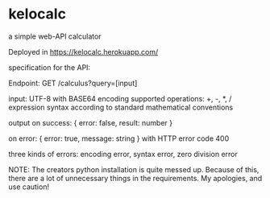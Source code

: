 # kelocalc
a simple web-API calculator

Deployed in https://kelocalc.herokuapp.com/

specification for the API:
    
Endpoint:
GET /calculus?query=[input]

input: UTF-8 with BASE64 encoding
supported operations: +, -, *, /
expression syntax according to standard mathematical conventions

output on success:
{ error: false, result: number }

on error:
{ error: true, message: string }
with HTTP error code 400

three kinds of errors: encoding error, syntax error, zero division error

NOTE: The creators python installation is quite messed up. Because of this, there are a lot of unnecessary things in the requirements. My apologies, and use caution!
